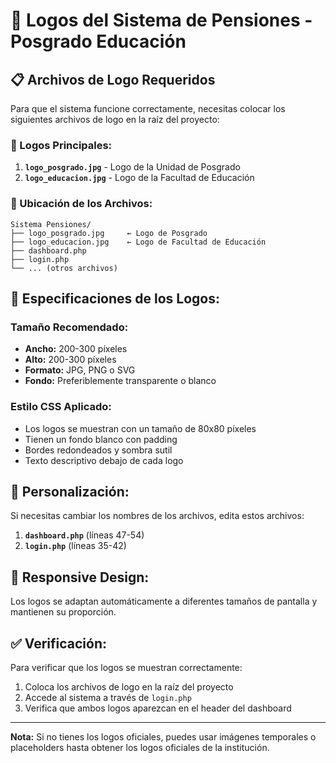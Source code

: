 # 🎨 Logos del Sistema de Pensiones - Posgrado Educación

## 📋 Archivos de Logo Requeridos

Para que el sistema funcione correctamente, necesitas colocar los siguientes archivos de logo en la raíz del proyecto:

### 🔹 Logos Principales:
1. **`logo_posgrado.jpg`** - Logo de la Unidad de Posgrado
2. **`logo_educacion.jpg`** - Logo de la Facultad de Educación

### 📁 Ubicación de los Archivos:
```
Sistema Pensiones/
├── logo_posgrado.jpg     ← Logo de Posgrado
├── logo_educacion.jpg    ← Logo de Facultad de Educación
├── dashboard.php
├── login.php
└── ... (otros archivos)
```

## 🎯 Especificaciones de los Logos:

### **Tamaño Recomendado:**
- **Ancho:** 200-300 píxeles
- **Alto:** 200-300 píxeles
- **Formato:** JPG, PNG o SVG
- **Fondo:** Preferiblemente transparente o blanco

### **Estilo CSS Aplicado:**
- Los logos se muestran con un tamaño de 80x80 píxeles
- Tienen un fondo blanco con padding
- Bordes redondeados y sombra sutil
- Texto descriptivo debajo de cada logo

## 🔧 Personalización:

Si necesitas cambiar los nombres de los archivos, edita estos archivos:

1. **`dashboard.php`** (líneas 47-54)
2. **`login.php`** (líneas 35-42)

## 📱 Responsive Design:

Los logos se adaptan automáticamente a diferentes tamaños de pantalla y mantienen su proporción.

## ✅ Verificación:

Para verificar que los logos se muestran correctamente:
1. Coloca los archivos de logo en la raíz del proyecto
2. Accede al sistema a través de `login.php`
3. Verifica que ambos logos aparezcan en el header del dashboard

---

**Nota:** Si no tienes los logos oficiales, puedes usar imágenes temporales o placeholders hasta obtener los logos oficiales de la institución.
